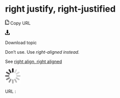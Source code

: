 ﻿# right justify, right-justified

![Copy URL](media/right-justify-right-justified/Copy.png)
Copy URL

![Download](media/right-justify-right-justified/Download.png)

Download topic

Don’t use. Use *right-aligned instead.*

See [right align, right aligned](https://worldready.cloudapp.net/Styleguide/Read?id=2700&topicid=28817)

![In progress](media/right-justify-right-justified/activity-large.gif)

URL :
